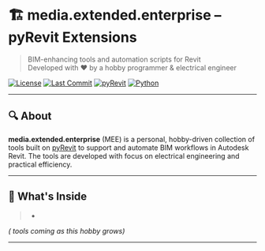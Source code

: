 # 🏗️ media.extended.enterprise – pyRevit Extensions

> BIM-enhancing tools and automation scripts for Revit  
> Developed with ❤️ by a hobby programmer & electrical engineer

[![License](https://img.shields.io/github/license/kombodi/MEE)](LICENSE)
[![Last Commit](https://img.shields.io/github/last-commit/kombodi/MEE)](https://github.com/kombodi/MEE/commits/main)
[![pyRevit](https://img.shields.io/badge/Powered_by-pyRevit-orange?logo=python)](https://github.com/pyrevitlabs/pyRevit)
[![Python](https://img.shields.io/badge/Powered_by-Python-blue?logo=python)](https://www.python.org/)



---

## 🔍 About

**media.extended.enterprise** (MEE) is a personal, hobby-driven collection of tools built on [pyRevit](https://www.notion.so/pyRevit-e5d5ee1bdb2941f7ad1a2dcb449fcb67) to support and automate BIM workflows in Autodesk Revit. The tools are developed with focus on electrical engineering and practical efficiency.

---

## 🧰 What's Inside

> -

*( tools coming as this hobby grows)*

---



